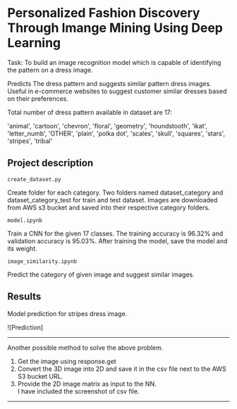 # Personalized Fashion Discovery Through Imange Mining Using Deep Learning

Task: To build an image recognition model which is capable of identifying the pattern on a dress image.

Predicts The dress pattern and suggests similar pattern dress images. Useful in e-commerce websites to suggest customer similar dresses based on their preferences.

Total number of dress pattern available in dataset are 17: 

'animal', 'cartoon', 'chevron', 'floral', 'geometry', 'houndstooth', 'ikat', 'letter_numb', 'OTHER', 'plain', 'polka dot', 'scales', 'skull', 'squares', 'stars', 'stripes', 'tribal'


## Project description

`create_dataset.py`


Create folder for each category. Two folders named dataset_category and dataset_category_test for train and test dataset. 
Images are downloaded from AWS s3 bucket and saved into their respective category folders.



`model.ipynb `

Train a CNN for the given 17 classes. The training accuracy is 96.32% and validation accuracy is 95.03%.
After training the model, save the model and its weight.


`image_similarity.ipynb`

Predict the category of given image and suggest similar images.


## Results
Model prediction for stripes dress image.

![Prediction]

---

Another possible method to solve the above problem.

1. Get the image using response.get
2. Convert the 3D image into 2D and save it in the csv file next to the AWS S3 bucket URL.
3. Provide the 2D image matrix as input to the NN.  
I have included the screenshot of csv file.


---

